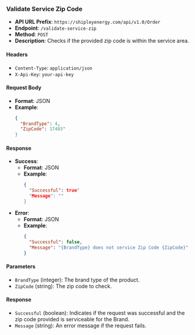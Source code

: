 ### Validate Service Zip Code

- **API URL Prefix**: `https://shipleyenergy.com/api/v1.0/Order`
- **Endpoint**: `/validate-service-zip`
- **Method**: `POST`
- **Description**: Checks if the provided zip code is within the service area.

#### Headers
- `Content-Type`: `application/json`
- `X-Api-Key`: `your-api-key`

#### Request Body
- **Format**: JSON
- **Example**:
    ```json
    {
      "BrandType": 4,
      "ZipCode": 17403"
    }
    ```

#### Response
- **Success**:
  - **Format**: JSON
  - **Example**:
    ```json
    {
      "Successful": true"
      "Message": ""
    }
    ```
- **Error**:
  - **Format**: JSON
  - **Example**:
    ```json
    {
      "Successful": false,
      "Message": "{BrandType} does not service Zip Code {ZipCode}"
    }
    ```

#### Parameters
- `BrandType` (integer): The brand type of the product.
- `ZipCode` (string): The zip code to check.

#### Response
- `Successful` (boolean): Indicates if the request was successful and the zip code provided is serviceable for the Brand.
- `Message` (string): An error message if the request fails.